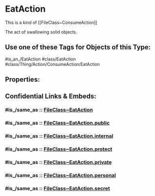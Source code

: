 ﻿---
excludes: 
extends: FileClass~Thing/FileClass~Action/FileClass~ConsumeAction
fields: []
icon: link-2
limit: 9
mapWithTag: true
tagNames:
- class/EatAction
- class/Thing/Action/ConsumeAction/EatAction
- is_an_/EatAction
- schema-org/EatAction
tags:
- class/FileClass
- class/EatAction
- '#is_an_/EatAction'
- class/Thing/Action/ConsumeAction/EatAction
version: 2.0
---

# EatAction
This is a kind of [[FileClass~ConsumeAction]]

The act of swallowing solid objects.


## Use one of these Tags for Objects of this Type:

#is_an_/EatAction
#class/EatAction
#class/Thing/Action/ConsumeAction/EatAction

## Properties:


## Confidential Links & Embeds: 

### #is_/same_as :: [FileClass~EatAction](/_Standards/fileClass/FileClass~Thing/FileClass~Action/FileClass~ConsumeAction/FileClass~EatAction.md) 

### #is_/same_as :: [FileClass~EatAction.public](/_public/fileClass/FileClass~Thing/FileClass~Action/FileClass~ConsumeAction/FileClass~EatAction.public.md) 

### #is_/same_as :: [FileClass~EatAction.internal](/_internal/fileClass/FileClass~Thing/FileClass~Action/FileClass~ConsumeAction/FileClass~EatAction.internal.md) 

### #is_/same_as :: [FileClass~EatAction.protect](/_protect/fileClass/FileClass~Thing/FileClass~Action/FileClass~ConsumeAction/FileClass~EatAction.protect.md) 

### #is_/same_as :: [FileClass~EatAction.private](/_private/fileClass/FileClass~Thing/FileClass~Action/FileClass~ConsumeAction/FileClass~EatAction.private.md) 

### #is_/same_as :: [FileClass~EatAction.personal](/_personal/fileClass/FileClass~Thing/FileClass~Action/FileClass~ConsumeAction/FileClass~EatAction.personal.md) 

### #is_/same_as :: [FileClass~EatAction.secret](/_secret/fileClass/FileClass~Thing/FileClass~Action/FileClass~ConsumeAction/FileClass~EatAction.secret.md)

